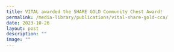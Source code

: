 ```yaml
---
title: VITAL awarded the SHARE GOLD Community Chest Award!
permalink: /media-library/publications/vital-share-gold-cca/
date: 2023-10-26
layout: post
description: ""
image: ""
---
```

